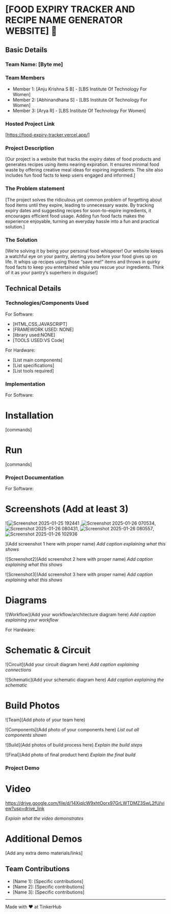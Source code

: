# [FOOD EXPIRY TRACKER AND RECIPE NAME GENERATOR WEBSITE] 🎯


## Basic Details
### Team Name: [Byte me]


### Team Members
- Member 1: [Anju Krishna S B] - [LBS Institute Of Technology For Women]
- Member 2: [Abhinandhana S] - [LBS Institute Of Technology For Women]
- Member 3: [Arya R] - [LBS Institute Of Technology For Women]

### Hosted Project Link
[https://food-expiry-tracker.vercel.app/]

### Project Description
[Our project is a website that tracks the expiry dates of food products and generates recipes using items nearing expiration. It ensures minimal food waste by offering creative meal ideas for expiring ingredients. The site also includes fun food facts to keep users engaged and informed.]

### The Problem statement
[The project solves the ridiculous yet common problem of forgetting about food items until they expire, leading to unnecessary waste. By tracking expiry dates and suggesting recipes for soon-to-expire ingredients, it encourages efficient food usage. Adding fun food facts makes the experience enjoyable, turning an everyday hassle into a fun and practical solution.]

### The Solution
[We’re solving it by being your personal food whisperer! Our website keeps a watchful eye on your pantry, alerting you before your food gives up on life. It whips up recipes using those “save me!” items and throws in quirky food facts to keep you entertained while you rescue your ingredients. Think of it as your pantry’s superhero in disguise!]

## Technical Details
### Technologies/Components Used
For Software:
- [HTML,CSS,JAVASCRIPT]
- [FRAMEWORK USED: NONE]
- [library used:NONE]
- [TOOLS USED:VS Code]

For Hardware:
- [List main components]
- [List specifications]
- [List tools required]

### Implementation
For Software:
# Installation
[commands]

# Run
[commands]

### Project Documentation
For Software:

# Screenshots (Add at least 3)
![![Screenshot 2025-01-25 192441](https://github.com/user-attachments/assets/6095913e-21db-424a-8011-19574cd88cfe)
,![Screenshot 2025-01-26 070534](https://github.com/user-attachments/assets/9714e621-44b9-4656-9c8e-cf47d873c846),
![Screenshot 2025-01-26 080431](https://github.com/user-attachments/assets/121cfc10-165e-48c0-81c0-f3cd8e1f04e2),
![Screenshot 2025-01-26 080557](https://github.com/user-attachments/assets/298e493c-876a-4c4c-b7d7-5114f1e677f6),
![Screenshot 2025-01-26 102936](https://github.com/user-attachments/assets/33900ae4-1418-4fe9-a6ce-8bbd47a79e21)


](Add screenshot 1 here with proper name)
*Add caption explaining what this shows*

![Screenshot2](Add screenshot 2 here with proper name)
*Add caption explaining what this shows*

![Screenshot3](Add screenshot 3 here with proper name)
*Add caption explaining what this shows*

# Diagrams
![Workflow](Add your workflow/architecture diagram here)
*Add caption explaining your workflow*

For Hardware:

# Schematic & Circuit
![Circuit](Add your circuit diagram here)
*Add caption explaining connections*

![Schematic](Add your schematic diagram here)
*Add caption explaining the schematic*

# Build Photos
![Team](Add photo of your team here)


![Components](Add photo of your components here)
*List out all components shown*

![Build](Add photos of build process here)
*Explain the build steps*

![Final](Add photo of final product here)
*Explain the final build*

### Project Demo
# Video
https://drive.google.com/file/d/14XiqlcW9xhtOorx97GrLWTDMZ3SwL2fU/view?usp=drive_link

*Explain what the video demonstrates*

# Additional Demos
[Add any extra demo materials/links]

## Team Contributions
- [Name 1]: [Specific contributions]
- [Name 2]: [Specific contributions]
- [Name 3]: [Specific contributions]

---
Made with ❤️ at TinkerHub
